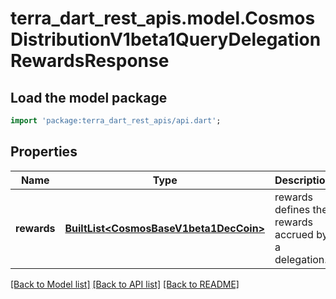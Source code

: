 # terra_dart_rest_apis.model.CosmosDistributionV1beta1QueryDelegationRewardsResponse

## Load the model package
```dart
import 'package:terra_dart_rest_apis/api.dart';
```

## Properties
Name | Type | Description | Notes
------------ | ------------- | ------------- | -------------
**rewards** | [**BuiltList&lt;CosmosBaseV1beta1DecCoin&gt;**](CosmosBaseV1beta1DecCoin.md) | rewards defines the rewards accrued by a delegation. | [optional] 

[[Back to Model list]](../README.md#documentation-for-models) [[Back to API list]](../README.md#documentation-for-api-endpoints) [[Back to README]](../README.md)



